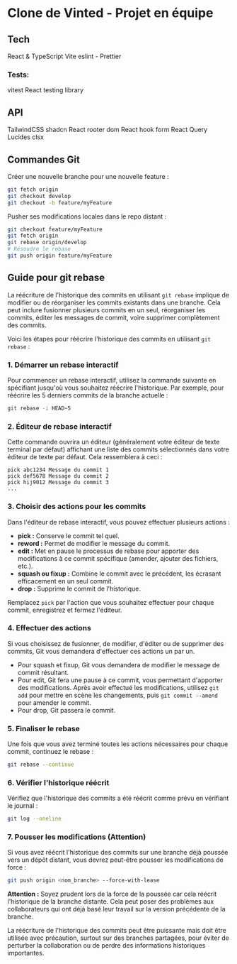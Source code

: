 # Clone de Vinted - Projet en équipe

## Tech

React & TypeScript
Vite
eslint - Prettier

### Tests:

vitest
React testing library

## API

TailwindCSS
shadcn
React rooter dom
React hook form
React Query
Lucides
clsx

## Commandes Git

Créer une nouvelle branche pour une nouvelle feature :

```bash
git fetch origin
git checkout develop
git checkout -b feature/myFeature
```

Pusher ses modifications locales dans le repo distant :

```bash
git checkout feature/myFeature
git fetch origin
git rebase origin/develop
# Résoudre le rebase
git push origin feature/myFeature
```

## Guide pour git rebase

La réécriture de l'historique des commits en utilisant `git rebase` implique de modifier ou de réorganiser les commits existants dans une branche. Cela peut inclure fusionner plusieurs commits en un seul, réorganiser les commits, éditer les messages de commit, voire supprimer complètement des commits.

Voici les étapes pour réécrire l'historique des commits en utilisant `git rebase` :

### 1. Démarrer un rebase interactif

Pour commencer un rebase interactif, utilisez la commande suivante en spécifiant jusqu'où vous souhaitez réécrire l'historique. Par exemple, pour réécrire les 5 derniers commits de la branche actuelle :

```bash
git rebase -i HEAD~5
```

### 2. Éditeur de rebase interactif

Cette commande ouvrira un éditeur (généralement votre éditeur de texte terminal par défaut) affichant une liste des commits sélectionnés dans votre éditeur de texte par défaut. Cela ressemblera à ceci :

```plaintext
pick abc1234 Message du commit 1
pick def5678 Message du commit 2
pick hij9012 Message du commit 3
...
```

### 3. Choisir des actions pour les commits

Dans l'éditeur de rebase interactif, vous pouvez effectuer plusieurs actions :

- **pick :** Conserve le commit tel quel.
- **reword :** Permet de modifier le message du commit.
- **edit :** Met en pause le processus de rebase pour apporter des modifications à ce commit spécifique (amender, ajouter des fichiers, etc.).
- **squash ou fixup :** Combine le commit avec le précédent, les écrasant efficacement en un seul commit.
- **drop :** Supprime le commit de l'historique.

Remplacez `pick` par l'action que vous souhaitez effectuer pour chaque commit, enregistrez et fermez l'éditeur.

### 4. Effectuer des actions

Si vous choisissez de fusionner, de modifier, d'éditer ou de supprimer des commits, Git vous demandera d'effectuer ces actions un par un.

- Pour squash et fixup, Git vous demandera de modifier le message de commit résultant.
- Pour edit, Git fera une pause à ce commit, vous permettant d'apporter des modifications. Après avoir effectué les modifications, utilisez `git add` pour mettre en scène les changements, puis `git commit --amend` pour amender le commit.
- Pour drop, Git passera le commit.

### 5. Finaliser le rebase

Une fois que vous avez terminé toutes les actions nécessaires pour chaque commit, continuez le rebase :

```bash
git rebase --continue
```

### 6. Vérifier l'historique réécrit

Vérifiez que l'historique des commits a été réécrit comme prévu en vérifiant le journal :

```bash
git log --oneline
```

### 7. Pousser les modifications (Attention)

Si vous avez réécrit l'historique des commits sur une branche déjà poussée vers un dépôt distant, vous devrez peut-être pousser les modifications de force :

```bash
git push origin <nom_branche> --force-with-lease
```

**Attention :** Soyez prudent lors de la force de la poussée car cela réécrit l'historique de la branche distante. Cela peut poser des problèmes aux collaborateurs qui ont déjà basé leur travail sur la version précédente de la branche.

La réécriture de l'historique des commits peut être puissante mais doit être utilisée avec précaution, surtout sur des branches partagées, pour éviter de perturber la collaboration ou de perdre des informations historiques importantes.
